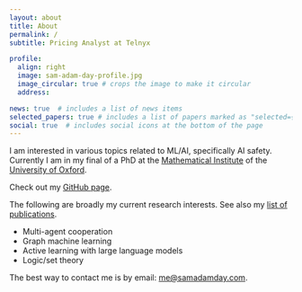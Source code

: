 ```yaml
---
layout: about
title: About
permalink: /
subtitle: Pricing Analyst at Telnyx

profile:
  align: right
  image: sam-adam-day-profile.jpg
  image_circular: true # crops the image to make it circular
  address:

news: true  # includes a list of news items
selected_papers: true # includes a list of papers marked as "selected={true}"
social: true  # includes social icons at the bottom of the page
---
```


I am interested in various topics related to ML/AI, specifically AI safety. Currently I am in my final of a PhD at the [Mathematical Institute](https://www.maths.ox.ac.uk/) of the [University of Oxford](https://www.ox.ac.uk/).

Check out my [GitHub page](https://github.com/SamAdamDay).

The following are broadly my current research interests. See also my [list of publications](/publications).
- Multi-agent cooperation
- Graph machine learning
- Active learning with large language models
- Logic/set theory

The best way to contact me is by email: [me@samadamday.com](mailto:me@samadamday.com).